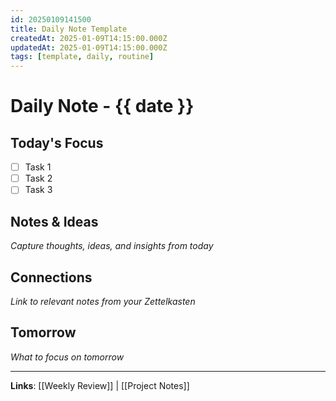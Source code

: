 ```yaml
---
id: 20250109141500
title: Daily Note Template
createdAt: 2025-01-09T14:15:00.000Z
updatedAt: 2025-01-09T14:15:00.000Z
tags: [template, daily, routine]
---
```


# Daily Note - {{ date }}

## Today's Focus

- [ ] Task 1
- [ ] Task 2
- [ ] Task 3

## Notes & Ideas

*Capture thoughts, ideas, and insights from today*

## Connections

*Link to relevant notes from your Zettelkasten*

## Tomorrow

*What to focus on tomorrow*

---

**Links**: [[Weekly Review]] | [[Project Notes]]